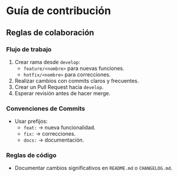 # Guía de contribución

## Reglas de colaboración

### Flujo de trabajo

1. Crear rama desde `develop`:
   - `feature/<nombre>` para nuevas funciones.
   - `hotfix/<nombre>` para correcciones.
2. Realizar cambios con commits claros y frecuentes.
3. Crear un Pull Request hacia `develop`.
4. Esperar revisión antes de hacer merge.

### Convenciones de Commits

- Usar prefijos:
  - `feat:` → nueva funcionalidad.
  - `fix:` → correcciones.
  - `docs:` → documentación.

### Reglas de código

- Documentar cambios significativos en `README.md` o `CHANGELOG.md`.

